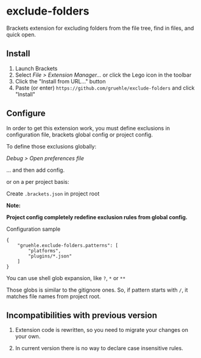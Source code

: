 exclude-folders
===============

Brackets extension for excluding folders from the file tree, find in files, and quick open.

Install
---------------

1. Launch Brackets
2. Select _File > Extension Manager..._ or click the Lego icon in the toolbar
3. Click the "Install from URL..." button
4. Paste (or enter) `https://github.com/gruehle/exclude-folders` and click "Install"

Configure
---------------

In order to get this extension work, you must define exclusions in configuration file,
brackets global config or project config.

To define those exclusions globally:

_Debug > Open preferences file_

… and then add config.

or on a per project basis:

Create `.brackets.json` in project root

**Note:**

**Project config completely redefine exclusion rules from global config.**

Configuration sample

```
{
	"gruehle.exclude-folders.patterns": [
		"platforms",
		"plugins/*.json"
	]
}
```

You can use shell glob expansion, like `?`, `*` or `**`

Those globs is similar to the gitignore ones. So, if pattern starts with `/`,
it matches file names from project root.


Incompatibilities with previous version
------------------------

1. Extension code is rewritten, so you need to migrate your changes on your own.

2. In current version there is no way to declare case insensitive rules.
